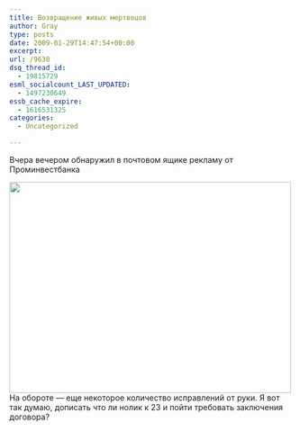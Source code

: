 ```yaml
---
title: Возвращение живых мертвецов
author: Gray
type: posts
date: 2009-01-29T14:47:54+00:00
excerpt:
url: /9638
dsq_thread_id:
  - 19815729
esml_socialcount_LAST_UPDATED:
  - 1497230649
essb_cache_expire:
  - 1616531325
categories:
  - Uncategorized

---
```








Вчера вечером обнаружил в почтовом ящике рекламу от Проминвестбанка

[<img src="https://i2.wp.com/img-fotki.yandex.ru/get/3213/gray7400.54/0_22397_b1793ff_L.jpg?resize=500%2C375" width="500" height="375" title="" alt="" border="0" data-recalc-dims="1" />][1]На обороте &#8212; еще некоторое количество исправлений от руки. Я вот так думаю, дописать что ли нолик к 23 и пойти требовать заключения договора?

 [1]: http://fotki.yandex.ru/users/gray7400/view/140183/